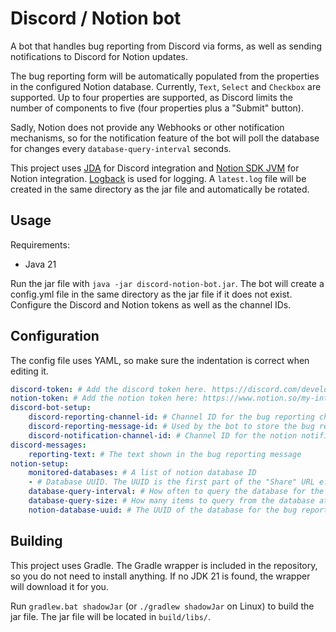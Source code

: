 # Discord / Notion bot
A bot that handles bug reporting from Discord via forms, as well as sending notifications to Discord for Notion updates.

The bug reporting form will be automatically populated from the properties in the configured Notion database. Currently, `Text`, `Select` and `Checkbox` are supported. Up to four properties are supported, 
as Discord limits the number of components to five (four properties plus a "Submit" button).

Sadly, Notion does not provide any Webhooks or other notification mechanisms, so for the notification feature of the bot will poll the database for changes every `database-query-interval` seconds.

This project uses [JDA](https://github.com/discord-jda/JDA) for Discord integration and [Notion SDK JVM](https://github.com/seratch/notion-sdk-jvm) for Notion integration.
[Logback](http://logback.qos.ch/) is used for logging. A `latest.log` file will be created in the same directory as the jar file and automatically be rotated.

## Usage
Requirements:
* Java 21

Run the jar file with `java -jar discord-notion-bot.jar`. 
The bot will create a config.yml file in the same directory as the jar file if it does not exist.
Configure the Discord and Notion tokens as well as the channel IDs.
## Configuration 
The config file uses YAML, so make sure the indentation is correct when editing it.
```yaml
discord-token: # Add the discord token here. https://discord.com/developers/applications
notion-token: # Add the notion token here: https://www.notion.so/my-integrations
discord-bot-setup:
    discord-reporting-channel-id: # Channel ID for the bug reporting channel. Right-click on the channel to copy the ID
    discord-reporting-message-id: # Used by the bot to store the bug reporting message. Do not change this value manually
    discord-notification-channel-id: # Channel ID for the notion notification channel. 
discord-messages:
    reporting-text: # The text shown in the bug reporting message
notion-setup:
    monitored-databases: # A list of notion database ID
    - # Database UUID. The UUID is the first part of the "Share" URL e.g., https://www.notion.so/19c52a80a64580659aefd31dabb24fba
    database-query-interval: # How often to query the database for the notification channel, in seconds
    database-query-size: # How many items to query from the database at a time
    notion-database-uuid: # The UUID of the database for the bug reporting. The UUID is the first part of the "Share" URL e.g., https://www.notion.so/19c52a80a64580659aefd31dabb24fba
```

## Building
This project uses Gradle. The Gradle wrapper is included in the repository, so you do not need to install anything. If no JDK 21 is found, the wrapper will download it for you.

Run `gradlew.bat shadowJar` (or `./gradlew shadowJar` on Linux) to build the jar file. The jar file will be located in `build/libs/`.